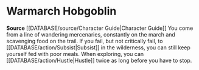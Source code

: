 ﻿---
id: '43'
name: Warmarch Hobgoblin
rarity: Common
source: '[[DATABASE/source/Character Guide|Character Guide]]'
type: Heritage

---
# Warmarch Hobgoblin

**Source** [[DATABASE/source/Character Guide|Character Guide]] 
You come from a line of wandering mercenaries, constantly on the march and scavenging food on the trail. If you fail, but not critically fail, to [[DATABASE/action/Subsist|Subsist]] in the wilderness, you can still keep yourself fed with poor meals. When exploring, you can [[DATABASE/action/Hustle|Hustle]] twice as long before you have to stop.